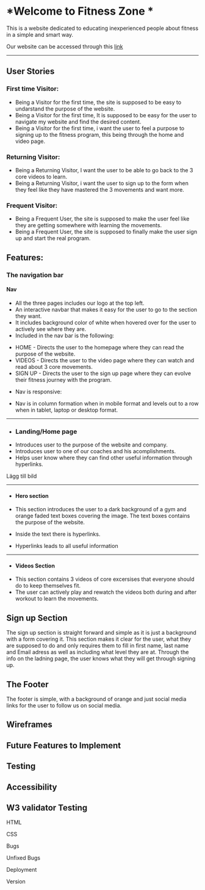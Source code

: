 # *Welcome to Fitness Zone *

This is a website dedicated to educating inexperienced people about fitness in a simple and smart way. 

Our website can be accessed through this [link](https://kevinolm10.github.io/Fitness-zone/)



---
## User Stories

### First time Visitor:

* Being a Visitor for the first time, the site is supposed to be easy to undarstand the purpose of the website.
* Being a Visitor for the first time, It is supposed to be easy for the user to navigate my website and find the desired content.
* Being a Visitor for the first time, i want the user to feel a purpose to signing up to the fitness program, this being through the home and video page.

### Returning Visitor:

* Being a Returning Visitor, I want the user to be able to go back to the 3 core videos to learn.
* Being a Returning Visitor, i want the user to sign up to the form when they feel like they have mastered the 3 movements and want more.

### Frequent Visitor:

* Being a Frequent User, the site is supposed to make the user feel like they are getting somewhere with learning the movements.
* Being a Frequent User, the site is supposed to finally make the user sign up and start the real program.

## Features:

### The navigation bar

#### Nav

   - All the three pages includes our logo at the top left.
   - An interactive navbar that makes it easy for the user to go to the section they want.
   - It includes background color of white when hovered over for the user to actively see where they are.
   - Included in the nav bar is the following:
   * HOME - Directs the user to the homepage where they can read the purpose of the website.
   * VIDEOS - Directs the user to the video page where they can watch and read about 3 core movements.
   * SIGN UP - Directs the user to the sign up page where they can evolve their fitness journey with the program.

   - Nav is responsive:
   * Nav is in column formation when in mobile format and levels out to a row when in tablet, laptop or desktop format.




---

+ ### Landing/Home page

* Introduces user to the purpose of the website and company.
* Introduces user to one of our coaches and his acomplishments.
* Helps user know where they can find other useful information through hyperlinks.

Lägg till bild

---

+ #### Hero section

 - This section introduces the user to a dark background of a gym and orange faded text boxes covering the image. The text boxes contains the purpose of the website.

 - Inside the text there is hyperlinks.

 * Hyperlinks leads to all useful information

---

+ #### Videos Section

- This section contains 3 videos of core excersises that everyone should do to keep themselves fit.
- The user can actively play and rewatch the videos both during and after workout to learn the movements. 

<h2>Sign up Section</h2>

The sign up section is straight forward and simple as it is just a background with a form covering it. This section makes it clear for the user, what they are supposed to do and only requires them to fill in first name, last name and Email adress as well as including what level they are at. Through the info on the ladning page, the user knows what they will get through signing up.

<h2>The Footer</h2>

The footer is simple, with a background of orange and just social media links for the user to follow us on social media.

<h2>Wireframes</h2>


<h2>Future Features to Implement</h2>


<h2>Testing</h2>

<h2>Accessibility</h2>


<h2>W3 validator Testing</h2>

HTML


CSS


Bugs 


Unfixed Bugs


Deployment

Version 

